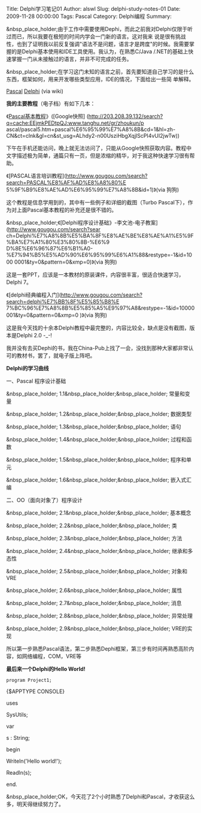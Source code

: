 Title: Delphi学习笔记01
Author: alswl
Slug: delphi-study-notes-01
Date: 2009-11-28 00:00:00
Tags: Pascal
Category: Delphi编程
Summary: 

&nbsp_place_holder;由于工作中需要使用Dephi，而此之前我对Delphi仅限于听过而已，所以我要在极短的时间内学会一门新的语言。这对我来
说是很有挑战性，也到了证明我以前反复强调"语法不是问题，语言才是跨度"的时候。我需要掌握的是Delphi基本使用和IDE工具使用。我认为，在熟悉C/Java
/.NET的基础上快速掌握一门从未接触过的语言，并非不可完成的任务。

&nbsp_place_holder;在学习这门未知的语言之前，首先要知道自己学习的是什么东西，框架如何，用来开发哪些类型应用，IDE的情况，下面给出一些简
单解释。

[Pascal](http://zh.wikipedia.org/zh-cn/Pascal)
[Delphi](http://zh.wikipedia.org/zh-cn/Delphi) (via wiki)

**我的主要教程**（电子档）有如下几本：

《[Pascal基本教程](http://www.tanghu.net/gr/zhoukun/pascal/pascal5.htm)》([Google快照]
(http://203.208.39.132/search?q=cache:EEjmkPEDtpQJ:www.tanghu.net/gr/zhoukun/p
ascal/pascal5.htm+pascal%E6%95%99%E7%A8%8B&cd=1&hl=zh-
CN&ct=clnk&gl=cn&st_usg=ALhdy2-n00UsziHbgXqjlScPI4vUI2jwTw))

下午在手机还能访问，晚上就无法访问了，只能从Google快照获取内容。教程中文字描述极为简单，通篇只有一页，但是浓缩的精华，对于我这种快速学习很有帮助。

《[PASCAL语言培训教程](http://www.gougou.com/search?search=PASCAL%E8%AF%AD%E8%A8%80%E
5%9F%B9%E8%AE%AD%E6%95%99%E7%A8%8B&id=1)》(via 狗狗)

这个教程是信息学用到的，其中有一些例子和详细的截图（Turbo Pascal下），作为对上面Pascal基本教程的补充还是很不错的。

&nbsp_place_holder;《[Delphi程序设计基础》-李文池-电子教案](http://www.gougou.com/search?sear
ch=Delphi%E7%A8%8B%E5%BA%8F%E8%AE%BE%E8%AE%A1%E5%9F%BA%E7%A1%80%E3%80%8B-%E6%9
D%8E%E6%96%87%E6%B1%A0-%E7%94%B5%E5%AD%90%E6%95%99%E6%A1%88&restype=-1&id=1000
0001&ty=0&pattern=0&xmp=0)》(via 狗狗)

这是一套PPT，应该是一本教材的原装课件，内容很丰富，很适合快速学习，Delphi 7。

《[delphi经典编程入门](http://www.gougou.com/search?search=delphi%E7%BB%8F%E5%85%B8%E
7%BC%96%E7%A8%8B%E5%85%A5%E9%97%A8&restype=-1&id=10000001&ty=0&pattern=0&xmp=0
)》(via 狗狗)

这是我今天找的十余本Delphi教程中最完整的，内容比较全，缺点是没有截图，版本是Delphi 2.0 -_-!

我并没有去买Dephi的书，我在China-Pub上找了一会，没找到那种大家都非常认可的教材书，罢了，就电子版上阵吧。

**Delphi的学习曲线**

一、Pascal 程序设计基础

&nbsp_place_holder; 1.1&nbsp_place_holder;&nbsp_place_holder; 常量和变量

&nbsp_place_holder; 1.2&nbsp_place_holder;&nbsp_place_holder; 数据类型

&nbsp_place_holder; 1.3&nbsp_place_holder;&nbsp_place_holder; 语句

&nbsp_place_holder; 1.4&nbsp_place_holder;&nbsp_place_holder; 过程和函数

&nbsp_place_holder; 1.5&nbsp_place_holder;&nbsp_place_holder; 程序和单元

&nbsp_place_holder; 1.6&nbsp_place_holder;&nbsp_place_holder; 嵌入式汇编

  
二、OO（面向对象了）程序设计

&nbsp_place_holder; 2.1&nbsp_place_holder;&nbsp_place_holder; 基本概念

&nbsp_place_holder; 2.2&nbsp_place_holder;&nbsp_place_holder; 类

&nbsp_place_holder; 2.3&nbsp_place_holder;&nbsp_place_holder; 方法

&nbsp_place_holder; 2.4&nbsp_place_holder;&nbsp_place_holder; 继承和多态性

&nbsp_place_holder; 2.5&nbsp_place_holder;&nbsp_place_holder; 对象和VRE

&nbsp_place_holder; 2.6&nbsp_place_holder;&nbsp_place_holder; 属性

&nbsp_place_holder; 2.7&nbsp_place_holder;&nbsp_place_holder; 消息

&nbsp_place_holder; 2.8&nbsp_place_holder;&nbsp_place_holder; 异常处理

&nbsp_place_holder; 2.9&nbsp_place_holder;&nbsp_place_holder; VRE的实现

所以第一步熟悉Pascal语法，第二步熟悉Dephi框架，第三步有时间再熟悉高阶内容，如网络编程，COM，VRE等

**最后来一个Delphi的Hello World!**
    
    program Project1;

{$APPTYPE CONSOLE}

uses

SysUtils;

var

s : String;

begin

Writeln('Hello world!');

Readln(s);

end.

&nbsp_place_holder;OK，今天花了2个小时熟悉了Delphi和Pascal，才收获这么多，明天得继续努力了。

